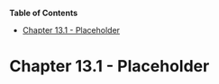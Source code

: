 <!-- START doctoc generated TOC please keep comment here to allow auto update -->
<!-- DON'T EDIT THIS SECTION, INSTEAD RE-RUN doctoc TO UPDATE -->
**Table of Contents**

- [Chapter 13.1 - Placeholder](#chapter-131---placeholder)

<!-- END doctoc generated TOC please keep comment here to allow auto update -->

# Chapter 13.1 - Placeholder
